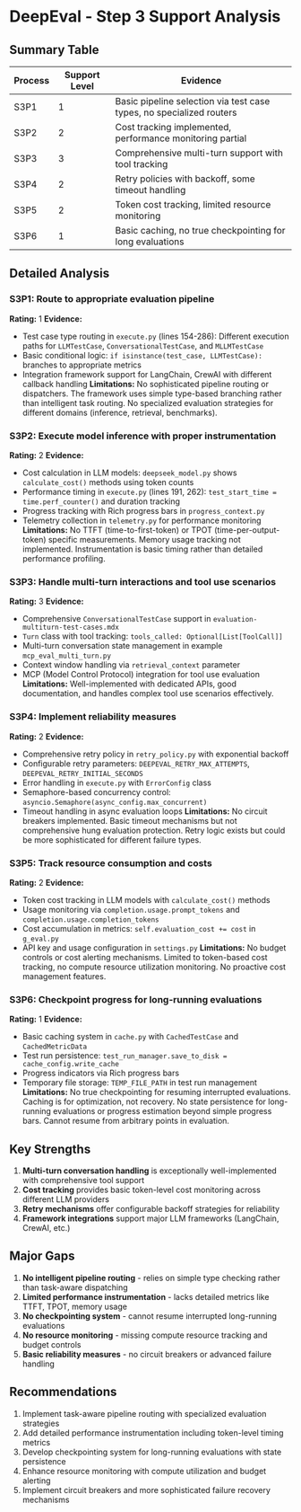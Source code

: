 # DeepEval - Step 3 Support Analysis

## Summary Table
| Process | Support Level | Evidence |
|---------|--------------|----------|
| S3P1 | 1 | Basic pipeline selection via test case types, no specialized routers |
| S3P2 | 2 | Cost tracking implemented, performance monitoring partial |
| S3P3 | 3 | Comprehensive multi-turn support with tool tracking |
| S3P4 | 2 | Retry policies with backoff, some timeout handling |
| S3P5 | 2 | Token cost tracking, limited resource monitoring |
| S3P6 | 1 | Basic caching, no true checkpointing for long evaluations |

## Detailed Analysis

### S3P1: Route to appropriate evaluation pipeline
**Rating:** 1
**Evidence:**
- Test case type routing in `execute.py` (lines 154-286): Different execution paths for `LLMTestCase`, `ConversationalTestCase`, and `MLLMTestCase`
- Basic conditional logic: `if isinstance(test_case, LLMTestCase):` branches to appropriate metrics
- Integration framework support for LangChain, CrewAI with different callback handling
**Limitations:**
No sophisticated pipeline routing or dispatchers. The framework uses simple type-based branching rather than intelligent task routing. No specialized evaluation strategies for different domains (inference, retrieval, benchmarks).

### S3P2: Execute model inference with proper instrumentation
**Rating:** 2
**Evidence:**
- Cost calculation in LLM models: `deepseek_model.py` shows `calculate_cost()` methods using token counts
- Performance timing in `execute.py` (lines 191, 262): `test_start_time = time.perf_counter()` and duration tracking
- Progress tracking with Rich progress bars in `progress_context.py`
- Telemetry collection in `telemetry.py` for performance monitoring
**Limitations:**
No TTFT (time-to-first-token) or TPOT (time-per-output-token) specific measurements. Memory usage tracking not implemented. Instrumentation is basic timing rather than detailed performance profiling.

### S3P3: Handle multi-turn interactions and tool use scenarios
**Rating:** 3
**Evidence:**
- Comprehensive `ConversationalTestCase` support in `evaluation-multiturn-test-cases.mdx`
- `Turn` class with tool tracking: `tools_called: Optional[List[ToolCall]]`
- Multi-turn conversation state management in example `mcp_eval_multi_turn.py`
- Context window handling via `retrieval_context` parameter
- MCP (Model Control Protocol) integration for tool use evaluation
**Limitations:**
Well-implemented with dedicated APIs, good documentation, and handles complex tool use scenarios effectively.

### S3P4: Implement reliability measures
**Rating:** 2
**Evidence:**
- Comprehensive retry policy in `retry_policy.py` with exponential backoff
- Configurable retry parameters: `DEEPEVAL_RETRY_MAX_ATTEMPTS`, `DEEPEVAL_RETRY_INITIAL_SECONDS`
- Error handling in `execute.py` with `ErrorConfig` class
- Semaphore-based concurrency control: `asyncio.Semaphore(async_config.max_concurrent)`
- Timeout handling in async evaluation loops
**Limitations:**
No circuit breakers implemented. Basic timeout mechanisms but not comprehensive hung evaluation protection. Retry logic exists but could be more sophisticated for different failure types.

### S3P5: Track resource consumption and costs
**Rating:** 2
**Evidence:**
- Token cost tracking in LLM models with `calculate_cost()` methods
- Usage monitoring via `completion.usage.prompt_tokens` and `completion.usage.completion_tokens`
- Cost accumulation in metrics: `self.evaluation_cost += cost` in `g_eval.py`
- API key and usage configuration in `settings.py`
**Limitations:**
No budget controls or cost alerting mechanisms. Limited to token-based cost tracking, no compute resource utilization monitoring. No proactive cost management features.

### S3P6: Checkpoint progress for long-running evaluations
**Rating:** 1
**Evidence:**
- Basic caching system in `cache.py` with `CachedTestCase` and `CachedMetricData`
- Test run persistence: `test_run_manager.save_to_disk = cache_config.write_cache`
- Progress indicators via Rich progress bars
- Temporary file storage: `TEMP_FILE_PATH` in test run management
**Limitations:**
No true checkpointing for resuming interrupted evaluations. Caching is for optimization, not recovery. No state persistence for long-running evaluations or progress estimation beyond simple progress bars. Cannot resume from arbitrary points in evaluation.

## Key Strengths
1. **Multi-turn conversation handling** is exceptionally well-implemented with comprehensive tool support
2. **Cost tracking** provides basic token-level cost monitoring across different LLM providers
3. **Retry mechanisms** offer configurable backoff strategies for reliability
4. **Framework integrations** support major LLM frameworks (LangChain, CrewAI, etc.)

## Major Gaps
1. **No intelligent pipeline routing** - relies on simple type checking rather than task-aware dispatching
2. **Limited performance instrumentation** - lacks detailed metrics like TTFT, TPOT, memory usage
3. **No checkpointing system** - cannot resume interrupted long-running evaluations
4. **No resource monitoring** - missing compute resource tracking and budget controls
5. **Basic reliability measures** - no circuit breakers or advanced failure handling

## Recommendations
1. Implement task-aware pipeline routing with specialized evaluation strategies
2. Add detailed performance instrumentation including token-level timing metrics
3. Develop checkpointing system for long-running evaluations with state persistence
4. Enhance resource monitoring with compute utilization and budget alerting
5. Implement circuit breakers and more sophisticated failure recovery mechanisms